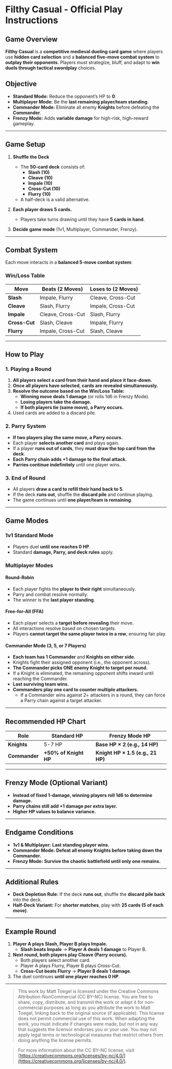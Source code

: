 # Filthy Casual - Official Play Instructions

## Game Overview
**Filthy Casual** is a **competitive medieval dueling card game** where players use **hidden card selection** and a **balanced five-move combat system** to **outplay their opponents**. Players must strategize, bluff, and adapt to **win duels through tactical swordplay** choices.

## Objective
- **Standard Mode:** Reduce the opponent’s HP to **0**.
- **Multiplayer Mode:** Be the **last remaining player/team standing**.
- **Commander Mode:** Eliminate all enemy **Knights** before defeating the **Commander**.
- **Frenzy Mode:** Adds **variable damage** for high-risk, high-reward gameplay.

---

## **Game Setup**
1. **Shuffle the Deck**  
   - The **50-card deck** consists of:
     - **Slash (10)**
     - **Cleave (10)**
     - **Impale (10)**
     - **Cross-Cut (10)**
     - **Flurry (10)**
    - A half-deck is a valid alternative.

2. **Each player draws 5 cards.**  
   - Players take turns drawing until they have **5 cards in hand**.

3. **Decide game mode** (1v1, Multiplayer, Commander, Frenzy).  

---

## **Combat System**
Each move interacts in a **balanced 5-move combat system**:

### **Win/Loss Table**

| **Move**    | **Beats (2 Moves)**  | **Loses to (2 Moves)** |
|------------|---------------------|---------------------|
| **Slash**   | Impale, Flurry      | Cleave, Cross-Cut  |
| **Cleave**  | Slash, Flurry       | Impale, Cross-Cut  |
| **Impale**  | Cleave, Cross-Cut   | Slash, Flurry      |
| **Cross-Cut** | Slash, Cleave      | Impale, Flurry     |
| **Flurry**  | Impale, Cross-Cut   | Slash, Cleave      |

---

## **How to Play**
### **1. Playing a Round**
1. **All players select a card from their hand and place it face-down.**  
2. **Once all players have selected, cards are revealed simultaneously.**  
3. **Resolve the outcome based on the Win/Loss Table:**
   - **Winning move deals 1 damage** (or rolls 1d6 in Frenzy Mode).
   - **Losing players take the damage.**
   - **If both players tie (same move), a Parry occurs.**
4. Used cards are added to a discard pile.

### **2. Parry System**
- **If two players play the same move, a Parry occurs.**
- Each player **selects another card** and plays again.
- If a player **runs out of cards**, they **must draw the top card from the deck**.
- **Each Parry chain adds +1 damage to the final attack.**
- **Parries continue indefinitely** until one player wins.

### **3. End of Round**
- All players **draw a card to refill their hand back to 5**.
- If the deck **runs out**, shuffle the **discard pile** and continue playing.
- The game continues until **one player/team is remaining**.

---

## **Game Modes**
### **1v1 Standard Mode**
- Players duel **until one reaches 0 HP**.
- Standard **damage, Parry, and deck rules** apply.

### **Multiplayer Modes**
#### **Round-Robin**
- Each player fights the **player to their right** simultaneously.
- Parry and combat resolve normally.
- The winner is the **last player standing**.

#### **Free-for-All (FFA)**
- Each player selects a **target before revealing** their move.
- All interactions resolve based on chosen targets.
- Players **cannot target the same player twice in a row**, ensuring fair play.

#### **Commander Mode (3, 5, or 7 Players)**
- **Each team has 1 Commander** and **Knights on either side**.
- Knights fight their assigned opponent (i.e., the opponent across).
- **The Commander picks ONE enemy Knight to target per round**.
- If a Knight is eliminated, the remaining opponent shifts inward until reaching the Commander.
- **Last surviving team wins.**
- **Commanders play one card to counter multiple attackers.**
    - If a Commander wins against 2+ attackers in a round, they can force a Parry chain against a target attacker.

---

## Recommended HP Chart

 **Role**     | **Standard HP** | **Frenzy Mode HP** 
-------------|------------------|------------------
 **Knights**  | 5-7 HP  | **Base HP × 2 (e.g., 14 HP)**  
 **Commander** | **+50% of Knight HP** | **Knight HP × 1.5 (e.g., 21 HP)** 

---

## **Frenzy Mode (Optional Variant)**
- **Instead of fixed 1-damage, winning players roll 1d6 to determine damage.**
- **Parry chains still add +1 damage per extra layer.**
- **Higher HP values to balance variance.**

---

## **Endgame Conditions**
- **1v1 & Multiplayer:** **Last standing player wins.**
- **Commander Mode:** **Defeat all enemy Knights before taking down the Commander.**
- **Frenzy Mode:** **Survive the chaotic battlefield until only one remains.**

---

## **Additional Rules**
- **Deck Depletion Rule:** If the deck **runs out**, shuffle the **discard pile back** into the deck.
- **Half-Deck Variant:** For **shorter matches**, play with **25 cards (5 of each move)**.

---

## **Example Round**
1. **Player A plays Slash, Player B plays Impale.**
   - **Slash beats Impale** → **Player A deals 1 damage** to Player B.
2. **Next round, both players play Cleave (Parry occurs).**
   - Both players select another card.
   - Player A plays Flurry, Player B plays Cross-Cut.
   - **Cross-Cut beats Flurry** → **Player B deals 1 damage**.
3. The duel continues **until one player reaches 0 HP**.

---

>This work by Matt Toegel is licensed under the Creative Commons Attribution-NonCommercial (CC BY-NC) license. You are free to share, copy, distribute, and transmit the work or adapt it for non-commercial purposes as long as you attribute the work to Matt Toegel, linking back to the original source (if applicable). This license does not permit commercial use of this work. When adapting the work, you must indicate if changes were made, but not in any way that suggests the licensor endorses you or your use. You may not apply legal terms or technological measures that restrict others from doing anything the license permits.

>For more information about the CC BY-NC license, visit [https://creativecommons.org/licenses/by-nc/4.0/](https://creativecommons.org/licenses/by-nc/4.0/).
